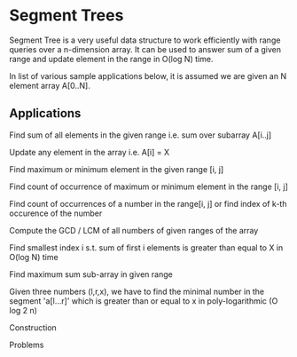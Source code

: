 # Segment Trees

Segment Tree is a very useful data structure to work efficiently with range queries over a n-dimension array. It can be used to answer sum of a given range and update element in the range in O(log N) time. 

In list of various  sample applications below, it is assumed we are given an N element array A[0..N].

## Applications

Find sum of all elements in the given range i.e. sum over subarray A[i..j]

Update any element in the array i.e. A[i] = X

Find maximum or minimum element in the given range [i, j]

Find count of occurrence of maximum or minimum element in the range [i, j]

Find count of occurrences of a number in the range[i, j] or find index of k-th occurence of the number

Compute the GCD / LCM of all numbers of given ranges of the array

Find smallest index i s.t. sum of first i elements is greater than equal to X in O(log N) time

Find maximum sum sub-array in given range

Given three numbers (l,r,x), we have to find the minimal number in the segment 'a[l…r]' which is greater than or equal to x in poly-logarithmic (O log 2 n)



Construction

Problems